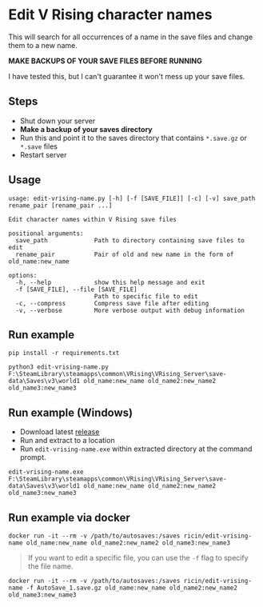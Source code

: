 # Edit V Rising character names

This will search for all occurrences of a name in the save files and change them to a new name.

**MAKE BACKUPS OF YOUR SAVE FILES BEFORE RUNNING**

I have tested this, but I can't guarantee it won't mess up your save files.

## Steps

- Shut down your server
- **Make a backup of your saves directory**
- Run this and point it to the saves directory that contains `*.save.gz` or `*.save` files
- Restart server


## Usage
```
usage: edit-vrising-name.py [-h] [-f [SAVE_FILE]] [-c] [-v] save_path rename_pair [rename_pair ...]

Edit character names within V Rising save files

positional arguments:
  save_path             Path to directory containing save files to edit
  rename_pair           Pair of old and new name in the form of old_name:new_name

options:
  -h, --help            show this help message and exit
  -f [SAVE_FILE], --file [SAVE_FILE]
                        Path to specific file to edit
  -c, --compress        Compress save file after editing
  -v, --verbose         More verbose output with debug information
```

## Run example
```
pip install -r requirements.txt

python3 edit-vrising-name.py F:\SteamLibrary\steamapps\common\VRising\VRising_Server\save-data\Saves\v3\world1 old_name:new_name old_name2:new_name2 old_name3:new_name3
```

## Run example (Windows)
* Download latest [release](https://github.com/ricin/vrising-tools/releases)
* Run and extract to a location
* Run `edit-vrising-name.exe` within extracted directory at the command prompt.
```
edit-vrising-name.exe F:\SteamLibrary\steamapps\common\VRising\VRising_Server\save-data\Saves\v3\world1 old_name:new_name old_name2:new_name2 old_name3:new_name3
```

## Run example via docker
```
docker run -it --rm -v /path/to/autosaves:/saves ricin/edit-vrising-name old_name:new_name old_name2:new_name2 old_name3:new_name3
```

> If you want to edit a specific file, you can use the `-f` flag to specify the file name.

```
docker run -it --rm -v /path/to/autosaves:/saves ricin/edit-vrising-name -f AutoSave_1.save.gz old_name:new_name old_name2:new_name2 old_name3:new_name3
```
